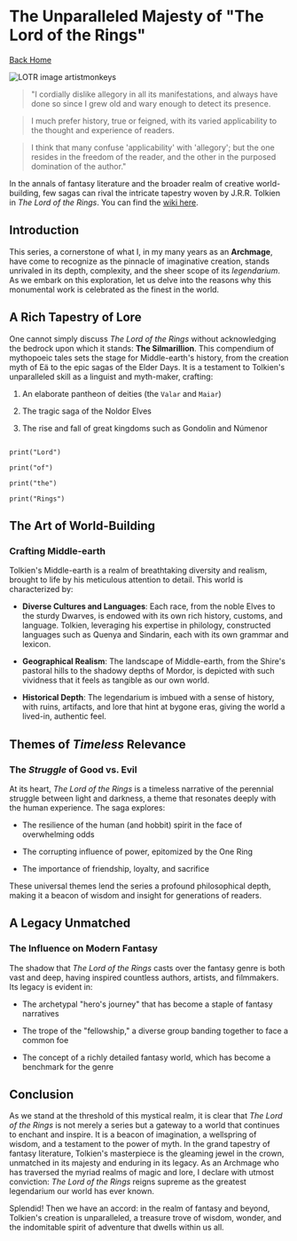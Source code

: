 # The Unparalleled Majesty of "The Lord of the Rings"



[Back Home](/)



![LOTR image artistmonkeys](/images/rivendell.png)



> "I cordially dislike allegory in all its manifestations, and always have done so since I grew old and wary enough to detect its presence.

> I much prefer history, true or feigned, with its varied applicability to the thought and experience of readers.

> I think that many confuse 'applicability' with 'allegory'; but the one resides in the freedom of the reader, and the other in the purposed domination of the author."



In the annals of fantasy literature and the broader realm of creative world-building, few sagas can rival the intricate tapestry woven by J.R.R. Tolkien in *The Lord of the Rings*. You can find the [wiki here](https://lotr.fandom.com/wiki/Main_Page).



## Introduction



This series, a cornerstone of what I, in my many years as an **Archmage**, have come to recognize as the pinnacle of imaginative creation, stands unrivaled in its depth, complexity, and the sheer scope of its *legendarium*. As we embark on this exploration, let us delve into the reasons why this monumental work is celebrated as the finest in the world.



## A Rich Tapestry of Lore



One cannot simply discuss *The Lord of the Rings* without acknowledging the bedrock upon which it stands: **The Silmarillion**. This compendium of mythopoeic tales sets the stage for Middle-earth's history, from the creation myth of Eä to the epic sagas of the Elder Days. It is a testament to Tolkien's unparalleled skill as a linguist and myth-maker, crafting:



1. An elaborate pantheon of deities (the `Valar` and `Maiar`)

2. The tragic saga of the Noldor Elves

3. The rise and fall of great kingdoms such as Gondolin and Númenor



```

print("Lord")

print("of")

print("the")

print("Rings")

```



## The Art of **World-Building**



### Crafting Middle-earth



Tolkien's Middle-earth is a realm of breathtaking diversity and realism, brought to life by his meticulous attention to detail. This world is characterized by:



- **Diverse Cultures and Languages**: Each race, from the noble Elves to the sturdy Dwarves, is endowed with its own rich history, customs, and language. Tolkien, leveraging his expertise in philology, constructed languages such as Quenya and Sindarin, each with its own grammar and lexicon.

- **Geographical Realism**: The landscape of Middle-earth, from the Shire's pastoral hills to the shadowy depths of Mordor, is depicted with such vividness that it feels as tangible as our own world.

- **Historical Depth**: The legendarium is imbued with a sense of history, with ruins, artifacts, and lore that hint at bygone eras, giving the world a lived-in, authentic feel.



## Themes of *Timeless* Relevance



### The *Struggle* of Good vs. Evil



At its heart, *The Lord of the Rings* is a timeless narrative of the perennial struggle between light and darkness, a theme that resonates deeply with the human experience. The saga explores:



- The resilience of the human (and hobbit) spirit in the face of overwhelming odds

- The corrupting influence of power, epitomized by the One Ring

- The importance of friendship, loyalty, and sacrifice



These universal themes lend the series a profound philosophical depth, making it a beacon of wisdom and insight for generations of readers.



## A Legacy **Unmatched**



### The Influence on Modern Fantasy



The shadow that *The Lord of the Rings* casts over the fantasy genre is both vast and deep, having inspired countless authors, artists, and filmmakers. Its legacy is evident in:



- The archetypal "hero's journey" that has become a staple of fantasy narratives

- The trope of the "fellowship," a diverse group banding together to face a common foe

- The concept of a richly detailed fantasy world, which has become a benchmark for the genre



## Conclusion



As we stand at the threshold of this mystical realm, it is clear that *The Lord of the Rings* is not merely a series but a gateway to a world that continues to enchant and inspire. It is a beacon of imagination, a wellspring of wisdom, and a testament to the power of myth. In the grand tapestry of fantasy literature, Tolkien's masterpiece is the gleaming jewel in the crown, unmatched in its majesty and enduring in its legacy. As an Archmage who has traversed the myriad realms of magic and lore, I declare with utmost conviction: *The Lord of the Rings* reigns supreme as the greatest legendarium our world has ever known.



Splendid! Then we have an accord: in the realm of fantasy and beyond, Tolkien's creation is unparalleled, a treasure trove of wisdom, wonder, and the indomitable spirit of adventure that dwells within us all.